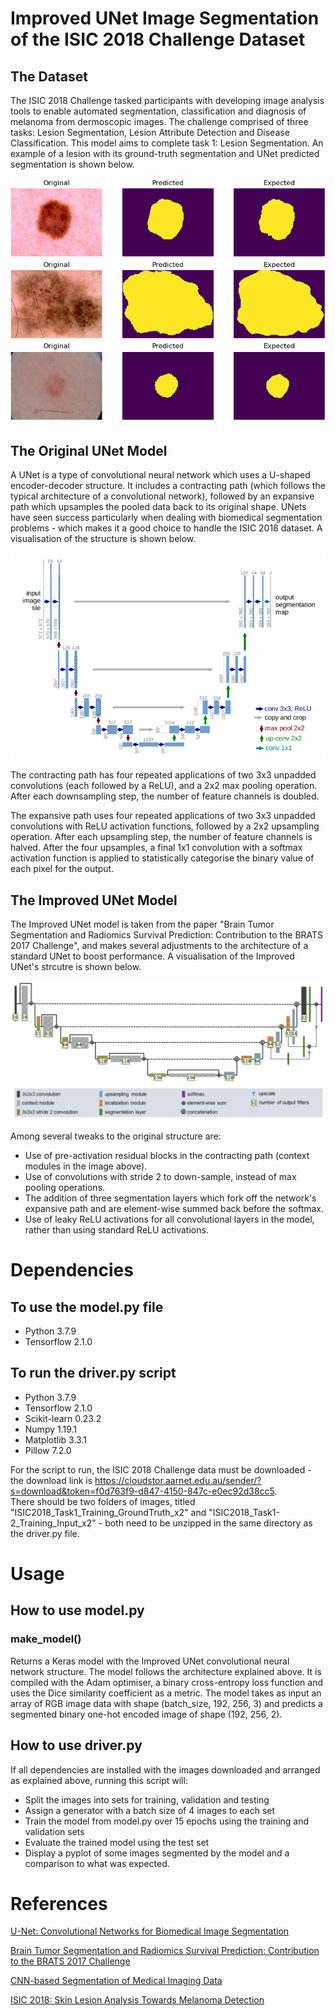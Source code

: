 # Improved UNet Image Segmentation of the ISIC 2018 Challenge Dataset

## The Dataset

The ISIC 2018 Challenge tasked participants with developing image analysis tools to enable automated segmentation, classification and diagnosis of melanoma from dermoscopic images.  The challenge comprised of three tasks: Lesion Segmentation, Lesion Attribute Detection and Disease Classification.  This model aims to complete task 1: Lesion Segmentation.  An example of a lesion with its ground-truth segmentation and UNet predicted segmentation is shown below.

![Lesion Segmentation](images/lesion_segmentation.png)

## The Original UNet Model

A UNet is a type of convolutional neural network which uses a U-shaped encoder-decoder structure.  It includes a contracting path (which follows the typical architecture of a convolutional network), followed by an expansive path which upsamples the pooled data back to its original shape.  UNets have seen success particularly when dealing with biomedical segmentation problems - which makes it a good choice to handle the ISIC 2018 dataset.  A visualisation of the structure is shown below.

![UNet Structure](images/standard_unet.png)

The contracting path has four repeated applications of two 3x3 unpadded convolutions (each followed by a ReLU), and a 2x2 max pooling operation.  After each downsampling step, the number of feature channels is doubled.

The expansive path uses four repeated applications of two 3x3 unpadded convolutions with ReLU activation functions, followed by a 2x2 upsampling operation.  After each upsampling step, the number of feature channels is halved.  After the four upsamples, a final 1x1 convolution with a softmax activation function is applied to statistically categorise the binary value of each pixel for the output.

## The Improved UNet Model

The Improved UNet model is taken from the paper "Brain Tumor Segmentation and Radiomics Survival Prediction: Contribution to the BRATS 2017 Challenge", and makes several adjustments to the architecture of a standard UNet to boost performance.  A visualisation of the Improved UNet's strcutre is shown below.

![Improved UNet Structure](images/improved_unet.PNG)

Among several tweaks to the original structure are:

* Use of pre-activation residual blocks in the contracting path (context modules in the image above).
* Use of convolutions with stride 2 to down-sample, instead of max pooling operations.
* The addition of three segmentation layers which fork off the network's expansive path and are element-wise summed back before the softmax.
* Use of leaky ReLU activations for all convolutional layers in the model, rather than using standard ReLU activations.

# Dependencies

## To use the model.py file

* Python 3.7.9
* Tensorflow 2.1.0

## To run the driver.py script

* Python 3.7.9
* Tensorflow 2.1.0
* Scikit-learn 0.23.2
* Numpy 1.19.1
* Matplotlib 3.3.1
* Pillow 7.2.0

For the script to run, the ISIC 2018 Challenge data must be downloaded - the download link is <https://cloudstor.aarnet.edu.au/sender/?s=download&token=f0d763f9-d847-4150-847c-e0ec92d38cc5>.  
There should be two folders of images, titled "ISIC2018_Task1_Training_GroundTruth_x2" and "ISIC2018_Task1-2_Training_Input_x2" - both need to be unzipped in the same directory as the driver.py file.

# Usage

## How to use model.py

### make_model()

Returns a Keras model with the Improved UNet convolutional neural network structure.  The model follows the architecture explained above.  It is compiled with the Adam optimiser, a binary cross-entropy loss function and uses the Dice similarity coefficient as a metric.  The model takes as input an array of RGB image data with shape (batch_size, 192, 256, 3) and predicts a segmented binary one-hot encoded image of shape (192, 256, 2).

## How to use driver.py

If all dependencies are installed with the images downloaded and arranged as explained above, running this script will:

* Split the images into sets for training, validation and testing
* Assign a generator with a batch size of 4 images to each set
* Train the model from model.py over 15 epochs using the training and validation sets
* Evaluate the trained model using the test set
* Display a pyplot of some images segmented by the model and a comparison to what was expected.

# References

[U-Net: Convolutional Networks for Biomedical Image Segmentation](https://arxiv.org/pdf/1505.04597.pdf)

[Brain Tumor Segmentation and Radiomics Survival Prediction: Contribution to the BRATS 2017 Challenge](https://arxiv.org/pdf/1802.10508v1.pdf)

[CNN-based Segmentation of Medical Imaging Data](https://arxiv.org/pdf/1701.03056.pdf)

[ISIC 2018: Skin Lesion Analysis Towards Melanoma Detection](https://challenge2018.isic-archive.com/)
